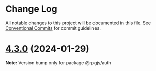 # Change Log

All notable changes to this project will be documented in this file.
See [Conventional Commits](https://conventionalcommits.org) for commit guidelines.

# [4.3.0](https://github.com/RSamaium/RPG-JS/compare/v4.2.2...v4.3.0) (2024-01-29)

**Note:** Version bump only for package @rpgjs/auth
